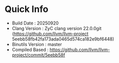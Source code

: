 # Quick Info
* Build Date : 20250920
* Clang Version : ZyC clang version 22.0.0git (https://github.com/llvm/llvm-project 5eebb58fb42fa173ada0465d574ca182e9bf6448)
* Binutils Version : master
* Compiled Based : https://github.com/llvm/llvm-project/commit/5eebb58f

